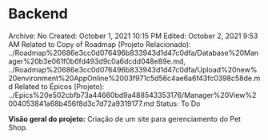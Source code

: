 # Backend

Archive: No
Created: October 1, 2021 10:15 PM
Edited: October 2, 2021 9:53 AM
Related to Copy of Roadmap (Projeto Relacionado): ../Roadmap%20686e3cc0d076496b833943d1d47c0dfa/Database%20Manager%20b3e061f0b6fd493d9c0a6dcdd048e89e.md, ../Roadmap%20686e3cc0d076496b833943d1d47c0dfa/Upload%20new%20environment%20AppOnline%2003f971c5d56c4ae6a6f43fc0398c58de.md
Related to Épicos (Projeto): ../Epics%20e502cbfb73a44660bd9a488543353176/Manager%20View%2004053841a68b456f8d3c7d72a9319177.md
Status: To Do

**Visão geral do projeto:** Criação de um site para gerenciamento do Pet Shop.